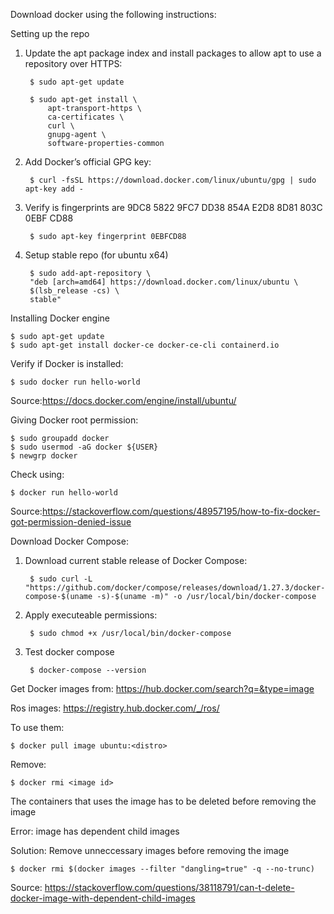 Download docker using the following instructions:

Setting up the repo

1. Update the apt package index and install packages to allow apt to use a repository over HTTPS:

		$ sudo apt-get update

		$ sudo apt-get install \
    	  	apt-transport-https \
    	 	ca-certificates \
    	  	curl \
    	  	gnupg-agent \
    	  	software-properties-common

2. Add Docker’s official GPG key:

		$ curl -fsSL https://download.docker.com/linux/ubuntu/gpg | sudo apt-key add -

3. Verify is fingerprints are 9DC8 5822 9FC7 DD38 854A  E2D8 8D81 803C 0EBF CD88

		$ sudo apt-key fingerprint 0EBFCD88	

4. Setup stable repo (for ubuntu x64)

		$ sudo add-apt-repository \
   	  	"deb [arch=amd64] https://download.docker.com/linux/ubuntu \
   	  	$(lsb_release -cs) \
   	  	stable"

Installing Docker engine

 	$ sudo apt-get update
 	$ sudo apt-get install docker-ce docker-ce-cli containerd.io

Verify if Docker is installed:

	$ sudo docker run hello-world

Source:https://docs.docker.com/engine/install/ubuntu/ 


Giving Docker root permission:

	$ sudo groupadd docker
	$ sudo usermod -aG docker ${USER}
	$ newgrp docker

Check using:

	$ docker run hello-world

Source:https://stackoverflow.com/questions/48957195/how-to-fix-docker-got-permission-denied-issue

Download Docker Compose:

1. Download current stable release of Docker Compose:

		$ sudo curl -L "https://github.com/docker/compose/releases/download/1.27.3/docker-compose-$(uname -s)-$(uname -m)" -o /usr/local/bin/docker-compose

2. Apply executeable permissions:

		$ sudo chmod +x /usr/local/bin/docker-compose

3. Test docker compose

		$ docker-compose --version

Get Docker images from: https://hub.docker.com/search?q=&type=image

Ros images: https://registry.hub.docker.com/_/ros/

To use them: 

	$ docker pull image ubuntu:<distro> 
Remove:

	$ docker rmi <image id>

The containers that uses the image has to be deleted before removing the image

Error: image has dependent child images

Solution: Remove unneccessary images before removing the image
	
	$ docker rmi $(docker images --filter "dangling=true" -q --no-trunc)

Source: https://stackoverflow.com/questions/38118791/can-t-delete-docker-image-with-dependent-child-images




